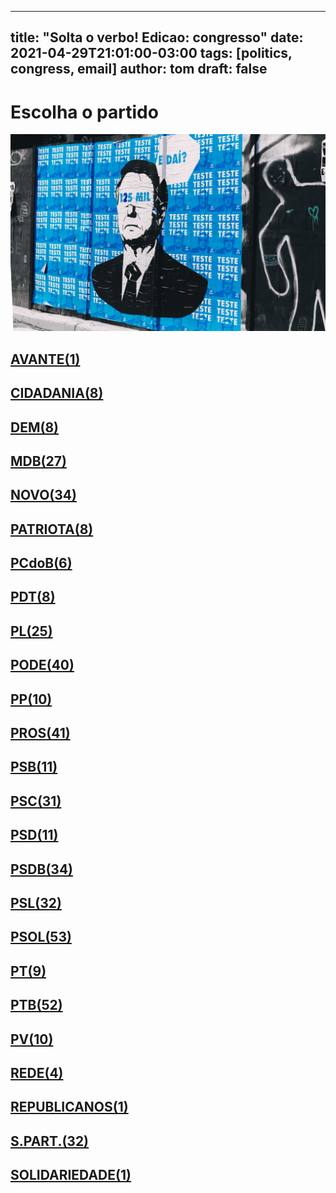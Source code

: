 
---
title: "Solta o verbo! Edicao: congresso"
date: 2021-04-29T21:01:00-03:00
tags: [politics, congress, email]
author: tom
draft: false
---
<h1>Escolha o partido</h1>
<img src="/images/bolsonegligencia.jpeg" />
<h2><a href="mailto:dep.ledasadala@camara.leg.br,"> AVANTE(1) </a></h2><h2><a href="mailto:dep.andrejanones@camara.leg.br,dep.tito@camara.leg.br,dep.luistibe@camara.leg.br,dep.pastorsargentoisidorio@camara.leg.br,dep.chiquinhobrazao@camara.leg.br,dep.sebastiaooliveira@camara.leg.br,dep.greyceelias@camara.leg.br,dep.paulabelmonte@camara.leg.br,"> CIDADANIA(8) </a></h2><h2><a href="mailto:dep.rubensbueno@camara.leg.br,dep.carmenzanotto@camara.leg.br,dep.danielcoelho@camara.leg.br,dep.arnaldojardim@camara.leg.br,dep.alexmanente@camara.leg.br,dep.davitoria@camara.leg.br,dep.marcelocalero@camara.leg.br,dep.igorkannario@camara.leg.br,"> DEM(8) </a></h2><h2><a href="mailto:dep.efraimfilho@camara.leg.br,dep.anibalgomes@camara.leg.br,dep.olivalmarques@camara.leg.br,dep.professoradorinhaseabrarezende@camara.leg.br,dep.josemarioschreiner@camara.leg.br,dep.arthuroliveiramaia@camara.leg.br,dep.pedrolupion@camara.leg.br,dep.juscelinofilho@camara.leg.br,dep.carloshenriquegaguim@camara.leg.br,dep.normaayub@camara.leg.br,dep.pauloazi@camara.leg.br,dep.kimkataguiri@camara.leg.br,dep.elicorreafilho@camara.leg.br,dep.elmarnascimento@camara.leg.br,dep.luismiranda@camara.leg.br,dep.dr.zachariascalil@camara.leg.br,dep.fernandocoelhofilho@camara.leg.br,dep.geninhozuliani@camara.leg.br,dep.marcossoares@camara.leg.br,dep.bilacpinto@camara.leg.br,dep.alanrick@camara.leg.br,dep.davidsoares@camara.leg.br,dep.helioleite@camara.leg.br,dep.sostenescavalcante@camara.leg.br,dep.alexandreleite@camara.leg.br,dep.leurlomantojunior@camara.leg.br,dep.maurolopes@camara.leg.br,"> MDB(27) </a></h2><h2><a href="mailto:dep.luciomosquini@camara.leg.br,dep.osmarterra@camara.leg.br,dep.marcosaureliosampaio@camara.leg.br,dep.leonardopicciani@camara.leg.br,dep.marciobiolchi@camara.leg.br,dep.elcionebarbalho@camara.leg.br,dep.mosesrodrigues@camara.leg.br,dep.celsomaldaner@camara.leg.br,dep.newtoncardosojr@camara.leg.br,dep.jessicasales@camara.leg.br,dep.juarezcosta@camara.leg.br,dep.walteralves@camara.leg.br,dep.fabioramalho@camara.leg.br,dep.dulcemiranda@camara.leg.br,dep.fabioreis@camara.leg.br,dep.valtenirpereira@camara.leg.br,dep.flavianomelo@camara.leg.br,dep.alceumoreira@camara.leg.br,dep.giovanifeltes@camara.leg.br,dep.baleiarossi@camara.leg.br,dep.herciliocoelhodiniz@camara.leg.br,dep.gutembergreis@camara.leg.br,dep.hermesparcianello@camara.leg.br,dep.danieladowaguinho@camara.leg.br,dep.hildorocha@camara.leg.br,dep.sergiosouza@camara.leg.br,dep.rogeriopeninhamendonca@camara.leg.br,dep.isnaldobulhoesjr@camara.leg.br,dep.raulhenry@camara.leg.br,dep.joaomarcelosouza@camara.leg.br,dep.josepriante@camara.leg.br,dep.herculanopassos@camara.leg.br,dep.carloschiodini@camara.leg.br,dep.lucasgonzalez@camara.leg.br,"> NOVO(34) </a></h2><h2><a href="mailto:dep.gilsonmarques@camara.leg.br,dep.marcelvanhattem@camara.leg.br,dep.pauloganime@camara.leg.br,dep.tiagomitraud@camara.leg.br,dep.viniciuspoit@camara.leg.br,dep.adrianaventura@camara.leg.br,dep.alexisfonteyne@camara.leg.br,dep.dr.frederico@camara.leg.br,"> PATRIOTA(8) </a></h2><h2><a href="mailto:dep.fredcosta@camara.leg.br,dep.roman@camara.leg.br,dep.alcidesrodrigues@camara.leg.br,dep.marrecafilho@camara.leg.br,dep.pastoreurico@camara.leg.br,dep.aliceportugal@camara.leg.br,"> PCdoB(6) </a></h2><h2><a href="mailto:dep.rubenspereirajunior@camara.leg.br,dep.renildocalheiros@camara.leg.br,dep.professoramarcivania@camara.leg.br,dep.danielalmeida@camara.leg.br,dep.perpetuaalmeida@camara.leg.br,dep.jandirafeghali@camara.leg.br,dep.orlandosilva@camara.leg.br,dep.silviacristina@camara.leg.br,"> PDT(8) </a></h2><h2><a href="mailto:dep.andrefigueiredo@camara.leg.br,dep.tuliogadelha@camara.leg.br,dep.damiaofeliciano@camara.leg.br,dep.alexsantana@camara.leg.br,dep.dagobertonogueira@camara.leg.br,dep.subtenentegonzaga@camara.leg.br,dep.tabataamaral@camara.leg.br,dep.gustavofruet@camara.leg.br,dep.idilvanalencar@camara.leg.br,dep.roberiomonteiro@camara.leg.br,dep.pompeodemattos@camara.leg.br,dep.jesussergio@camara.leg.br,dep.wolneyqueiroz@camara.leg.br,dep.eduardobismarck@camara.leg.br,dep.marioheringer@camara.leg.br,dep.marlonsantos@camara.leg.br,dep.fabiohenrique@camara.leg.br,dep.leonidascristino@camara.leg.br,dep.flavionogueira@camara.leg.br,dep.felixmendoncajunior@camara.leg.br,dep.chicodangelo@camara.leg.br,dep.pauloramos@camara.leg.br,dep.flaviamorais@camara.leg.br,dep.afonsomotta@camara.leg.br,dep.vicentinhojunior@camara.leg.br,"> PL(25) </a></h2><h2><a href="mailto:dep.viniciusgurgel@camara.leg.br,dep.valdevannoventa@camara.leg.br,dep.fernandorodolfo@camara.leg.br,dep.wellingtonroberto@camara.leg.br,dep.gelsonazevedo@camara.leg.br,dep.giacobo@camara.leg.br,dep.magdamofatto@camara.leg.br,dep.giovanicherini@camara.leg.br,dep.luizcarlosmotta@camara.leg.br,dep.luizantoniocorrea@camara.leg.br,dep.marceloramos@camara.leg.br,dep.marcioalvino@camara.leg.br,dep.lincolnportela@camara.leg.br,dep.miguellombardi@camara.leg.br,dep.pastorgil@camara.leg.br,dep.laertebessa@camara.leg.br,dep.paulofreirecosta@camara.leg.br,dep.juniormano@camara.leg.br,dep.juniorlourenco@camara.leg.br,dep.josimarmaranhaozinho@camara.leg.br,dep.joserocha@camara.leg.br,dep.policialkatiasastre@camara.leg.br,dep.joaocarlosbacelar@camara.leg.br,dep.raimundocosta@camara.leg.br,dep.luiznishimori@camara.leg.br,dep.sergiotoledo@camara.leg.br,dep.sorayasantos@camara.leg.br,dep.tiririca@camara.leg.br,dep.abiliosantana@camara.leg.br,dep.joaomaia@camara.leg.br,dep.capitaofabioabreu@camara.leg.br,dep.christianedesouzayared@camara.leg.br,dep.dr.jaziel@camara.leg.br,dep.ediolopes@camara.leg.br,dep.altineucortes@camara.leg.br,dep.aeltonfreitas@camara.leg.br,dep.boscocosta@camara.leg.br,dep.cristianovale@camara.leg.br,dep.capitaoaugusto@camara.leg.br,dep.josivaldojp@camara.leg.br,"> PODE(40) </a></h2><h2><a href="mailto:dep.josenelto@camara.leg.br,dep.bacelar@camara.leg.br,dep.diegogarcia@camara.leg.br,dep.leomoraes@camara.leg.br,dep.renataabreu@camara.leg.br,dep.josemedeiros@camara.leg.br,dep.robertodelucena@camara.leg.br,dep.ricardoteobaldo@camara.leg.br,dep.igortimo@camara.leg.br,dep.arthurlira@camara.leg.br,"> PP(10) </a></h2><h2><a href="mailto:dep.professoralcides@camara.leg.br,dep.dimasfabiano@camara.leg.br,dep.angelaamin@camara.leg.br,dep.andrefufuca@camara.leg.br,dep.pinheirinho@camara.leg.br,dep.ricardoizar@camara.leg.br,dep.ronaldocarletto@camara.leg.br,dep.hirangoncalves@camara.leg.br,dep.jeronimogoergen@camara.leg.br,dep.jaquelinecassol@camara.leg.br,dep.andreabdon@camara.leg.br,dep.iracemaportella@camara.leg.br,dep.ricardobarros@camara.leg.br,dep.marceloaro@camara.leg.br,dep.covattifilho@camara.leg.br,dep.francocartafina@camara.leg.br,dep.dr.luizantonioteixeirajr@camara.leg.br,dep.pedrowestphalen@camara.leg.br,dep.eduardodafonte@camara.leg.br,dep.cacaleao@camara.leg.br,dep.margaretecoelho@camara.leg.br,dep.adrianodobaldy@camara.leg.br,dep.marionegromontejr@camara.leg.br,dep.celinaleao@camara.leg.br,dep.nerigeller@camara.leg.br,dep.evairvieirademelo@camara.leg.br,dep.betorosado@camara.leg.br,dep.atilalins@camara.leg.br,dep.laerciooliveira@camara.leg.br,dep.afonsohamm@camara.leg.br,dep.faustopinato@camara.leg.br,dep.christinoaureo@camara.leg.br,dep.claudiocajado@camara.leg.br,dep.aguinaldoribeiro@camara.leg.br,dep.ajalbuquerque@camara.leg.br,dep.fernandomonteiro@camara.leg.br,dep.guilhermederrite@camara.leg.br,dep.atilalira@camara.leg.br,dep.juliolopes@camara.leg.br,dep.guilhermemussi@camara.leg.br,dep.clarissagarotinho@camara.leg.br,"> PROS(41) </a></h2><h2><a href="mailto:dep.bocaaberta@camara.leg.br,dep.capitaowagner@camara.leg.br,dep.carladickson@camara.leg.br,dep.welitonprado@camara.leg.br,dep.erosbiondini@camara.leg.br,dep.gastaovieira@camara.leg.br,dep.vaidonoliveira@camara.leg.br,dep.ulduricojunior@camara.leg.br,dep.acaciofavacho@camara.leg.br,dep.toninhowandscheer@camara.leg.br,dep.tedconti@camara.leg.br,"> PSB(11) </a></h2><h2><a href="mailto:dep.jeffersoncampos@camara.leg.br,dep.gervasiomaia@camara.leg.br,dep.juliodelgado@camara.leg.br,dep.alielmachado@camara.leg.br,dep.lizianebayer@camara.leg.br,dep.vilsondafetaemg@camara.leg.br,dep.lidicedamata@camara.leg.br,dep.feliperigoni@camara.leg.br,dep.miltoncoelho@camara.leg.br,dep.alessandromolon@camara.leg.br,dep.biradopindare@camara.leg.br,dep.tadeualencar@camara.leg.br,dep.rafaelmotta@camara.leg.br,dep.cassioandrade@camara.leg.br,dep.felipecarreras@camara.leg.br,dep.danilocabral@camara.leg.br,dep.rodrigocoelho@camara.leg.br,dep.rodrigoagostinho@camara.leg.br,dep.mauronazif@camara.leg.br,dep.gonzagapatriota@camara.leg.br,dep.camilocapiberibe@camara.leg.br,dep.ricardosilva@camara.leg.br,dep.marcelonilo@camara.leg.br,dep.heitorschuch@camara.leg.br,dep.eliasvaz@camara.leg.br,dep.emidinhomadeira@camara.leg.br,dep.lucianoducci@camara.leg.br,dep.denisbezerra@camara.leg.br,dep.rosanavalle@camara.leg.br,dep.marcelofreixo@camara.leg.br,dep.aluisiomendes@camara.leg.br,"> PSC(31) </a></h2><h2><a href="mailto:dep.lauriete@camara.leg.br,dep.osiresdamaso@camara.leg.br,dep.otonidepaula@camara.leg.br,dep.daluadorota@camara.leg.br,dep.euclydespettersen@camara.leg.br,dep.pauloeduardomartins@camara.leg.br,dep.glaustindafokus@camara.leg.br,dep.gilbertonascimento@camara.leg.br,dep.andreferreira@camara.leg.br,dep.ricardodakarol@camara.leg.br,dep.cezinhademadureira@camara.leg.br,"> PSD(11) </a></h2><h2><a href="mailto:dep.charlesfernandes@camara.leg.br,dep.fabiomitidieri@camara.leg.br,dep.misaelvarella@camara.leg.br,dep.expeditonetto@camara.leg.br,dep.vermelho@camara.leg.br,dep.neucimarfraga@camara.leg.br,dep.marxbeltrao@camara.leg.br,dep.marcobertaiolli@camara.leg.br,dep.ottoalencarfilho@camara.leg.br,dep.juniorferrari@camara.leg.br,dep.delegadoedermauro@camara.leg.br,dep.reinholdstephanesjunior@camara.leg.br,dep.haroldocathedral@camara.leg.br,dep.andredepaula@camara.leg.br,dep.darcidematos@camara.leg.br,dep.hugoleal@camara.leg.br,dep.ricardoguidi@camara.leg.br,dep.sargentofahur@camara.leg.br,dep.sergiobrito@camara.leg.br,dep.diegoandrade@camara.leg.br,dep.sidneyleite@camara.leg.br,dep.edilaziojunior@camara.leg.br,dep.stefanoaguiar@camara.leg.br,dep.antoniobrito@camara.leg.br,dep.joaquimpassarinho@camara.leg.br,dep.domingosneto@camara.leg.br,dep.paulovicentecaleffi@camara.leg.br,dep.paulomagalhaes@camara.leg.br,dep.josenunes@camara.leg.br,dep.pedroaugustopalareti@camara.leg.br,dep.juliocesar@camara.leg.br,dep.fabiotrad@camara.leg.br,dep.franciscojr@camara.leg.br,dep.rossoni@camara.leg.br,"> PSDB(34) </a></h2><h2><a href="mailto:dep.pauloabiackel@camara.leg.br,dep.rodrigodecastro@camara.leg.br,dep.betopereira@camara.leg.br,dep.adolfoviana@camara.leg.br,dep.ruycarneiro@camara.leg.br,dep.samuelmoreira@camara.leg.br,dep.vitorlippi@camara.leg.br,dep.nilsonpinto@camara.leg.br,dep.brunafurlan@camara.leg.br,dep.rosemodesto@camara.leg.br,dep.aecioneves@camara.leg.br,dep.sheridan@camara.leg.br,dep.terezanelma@camara.leg.br,dep.pedrocunhalima@camara.leg.br,dep.alexandrefrota@camara.leg.br,dep.biacavassa@camara.leg.br,dep.pedrovilela@camara.leg.br,dep.marianacarvalho@camara.leg.br,dep.vanderleimacris@camara.leg.br,dep.eduardocury@camara.leg.br,dep.celsosabino@camara.leg.br,dep.daniloforte@camara.leg.br,dep.eduardobarbosa@camara.leg.br,dep.danieltrzeciak@camara.leg.br,dep.ednahenrique@camara.leg.br,dep.celiosilveira@camara.leg.br,dep.lucasredecker@camara.leg.br,dep.carlossampaio@camara.leg.br,dep.mararocha@camara.leg.br,dep.geovaniadesa@camara.leg.br,dep.domingossavio@camara.leg.br,dep.majorfabiana@camara.leg.br,"> PSL(32) </a></h2><h2><a href="mailto:dep.danielsilveira@camara.leg.br,dep.danielfreitas@camara.leg.br,dep.coroneltadeu@camara.leg.br,dep.professoradayanepimentel@camara.leg.br,dep.heliolopes@camara.leg.br,dep.coronelarmando@camara.leg.br,dep.joicehasselmann@camara.leg.br,dep.julianlemos@camara.leg.br,dep.junioamaral@camara.leg.br,dep.christonietto@camara.leg.br,dep.charllesevangelista@camara.leg.br,dep.coronelchrisostomo@camara.leg.br,dep.heitorfreire@camara.leg.br,dep.guigapeixoto@camara.leg.br,dep.gurgel@camara.leg.br,dep.abouanni@camara.leg.br,dep.eduardobolsonaro@camara.leg.br,dep.vitorhugo@camara.leg.br,dep.fabioschiochet@camara.leg.br,dep.feliciolaterca@camara.leg.br,dep.felipefrancischini@camara.leg.br,dep.dra.sorayamanato@camara.leg.br,dep.dr.luizovando@camara.leg.br,dep.delegadoantoniofurtado@camara.leg.br,dep.alesilva@camara.leg.br,dep.generalgirao@camara.leg.br,dep.generalpeternelli@camara.leg.br,dep.alinesleutjes@camara.leg.br,dep.delegadowaldir@camara.leg.br,dep.delegadopablo@camara.leg.br,dep.sanderson@camara.leg.br,dep.delegadomarcelofreitas@camara.leg.br,dep.biakicis@camara.leg.br,dep.filipebarros@camara.leg.br,dep.bibonunes@camara.leg.br,dep.professorjoziel@camara.leg.br,dep.luizphilippedeorleansebraganca@camara.leg.br,dep.nereucrispim@camara.leg.br,dep.bozzella@camara.leg.br,dep.luizlima@camara.leg.br,dep.marciolabre@camara.leg.br,dep.carolinedetoni@camara.leg.br,dep.lourivalgomes@camara.leg.br,dep.lucianobivar@camara.leg.br,dep.loestertrutis@camara.leg.br,dep.nicoletti@camara.leg.br,dep.carlosjordy@camara.leg.br,dep.leomotta@camara.leg.br,dep.marcelobrum@camara.leg.br,dep.carlazambelli@camara.leg.br,dep.marceloalvaroantonio@camara.leg.br,dep.nelsonbarbudo@camara.leg.br,dep.ivanvalente@camara.leg.br,"> PSOL(53) </a></h2><h2><a href="mailto:dep.davidmiranda@camara.leg.br,dep.luizaerundina@camara.leg.br,dep.samiabomfim@camara.leg.br,dep.fernandamelchionna@camara.leg.br,dep.vivireis@camara.leg.br,dep.taliriapetrone@camara.leg.br,dep.glauberbraga@camara.leg.br,dep.aureacarolina@camara.leg.br,dep.rubensotoni@camara.leg.br,"> PT(9) </a></h2><h2><a href="mailto:dep.carloszarattini@camara.leg.br,dep.odaircunha@camara.leg.br,dep.henriquefontana@camara.leg.br,dep.merlongsolano@camara.leg.br,dep.bohngass@camara.leg.br,dep.rejanedias@camara.leg.br,dep.rogeriocorreia@camara.leg.br,dep.mariliaarraes@camara.leg.br,dep.freianastacioribeiro@camara.leg.br,dep.gleisihoffmann@camara.leg.br,dep.waldenorpereira@camara.leg.br,dep.luiziannelins@camara.leg.br,dep.enioverri@camara.leg.br,dep.erikakokay@camara.leg.br,dep.vicentinho@camara.leg.br,dep.vanderloubet@camara.leg.br,dep.ruifalcao@camara.leg.br,dep.afonsoflorence@camara.leg.br,dep.airtonfaleiro@camara.leg.br,dep.alencarsantanabraga@camara.leg.br,dep.marcon@camara.leg.br,dep.alexandrepadilha@camara.leg.br,dep.mariadorosario@camara.leg.br,dep.carlosveras@camara.leg.br,dep.valmirassuncao@camara.leg.br,dep.reginaldolopes@camara.leg.br,dep.heldersalomao@camara.leg.br,dep.zeneto@camara.leg.br,dep.pauloguedes@camara.leg.br,dep.paulopimenta@camara.leg.br,dep.leonardomonteiro@camara.leg.br,dep.pauloteixeira@camara.leg.br,dep.paulao@camara.leg.br,dep.beneditadasilva@camara.leg.br,dep.patrusananias@camara.leg.br,dep.joseildoramos@camara.leg.br,dep.josericardo@camara.leg.br,dep.joseguimaraes@camara.leg.br,dep.pedrouczai@camara.leg.br,dep.betofaro@camara.leg.br,dep.padrejoao@camara.leg.br,dep.jorgesolla@camara.leg.br,dep.joseairtonfelixcirilo@camara.leg.br,dep.celiomoura@camara.leg.br,dep.arlindochinaglia@camara.leg.br,dep.zecarlos@camara.leg.br,dep.professorarosaneide@camara.leg.br,dep.leodebrito@camara.leg.br,dep.nataliabonavides@camara.leg.br,dep.niltotatto@camara.leg.br,dep.joaodaniel@camara.leg.br,dep.pedroaugustobezerra@camara.leg.br,"> PTB(52) </a></h2><h2><a href="mailto:dep.marcelomoraes@camara.leg.br,dep.mauriciodziedricki@camara.leg.br,dep.paulobengtson@camara.leg.br,dep.luisacanziani@camara.leg.br,dep.nivaldoalbuquerque@camara.leg.br,dep.pedrolucasfernandes@camara.leg.br,dep.emanuelpinheironeto@camara.leg.br,dep.wilsonsantiago@camara.leg.br,dep.eduardocosta@camara.leg.br,dep.leandre@camara.leg.br,"> PV(10) </a></h2><h2><a href="mailto:dep.celiostudart@camara.leg.br,dep.professorisraelbatista@camara.leg.br,dep.enricomisasi@camara.leg.br,dep.joeniawapichana@camara.leg.br,"> REDE(4) </a></h2><h2><a href="mailto:dep.carlosgomes@camara.leg.br,"> REPUBLICANOS(1) </a></h2><h2><a href="mailto:dep.capitaoalbertoneto@camara.leg.br,dep.ossesiosilva@camara.leg.br,dep.pr.marcofeliciano@camara.leg.br,dep.vavamartins@camara.leg.br,dep.luizaogoulart@camara.leg.br,dep.tiaeron@camara.leg.br,dep.celsorussomanno@camara.leg.br,dep.viniciuscarvalho@camara.leg.br,dep.lafayettedeandrada@camara.leg.br,dep.benesleocadio@camara.leg.br,dep.marciomarinho@camara.leg.br,dep.jhonatandejesus@camara.leg.br,dep.juliocesarribeiro@camara.leg.br,dep.hugomotta@camara.leg.br,dep.henriquedoparaiso@camara.leg.br,dep.robertoalves@camara.leg.br,dep.heliocosta@camara.leg.br,dep.aroldomartins@camara.leg.br,dep.jorgebraz@camara.leg.br,dep.rosangelagomes@camara.leg.br,dep.cleberverde@camara.leg.br,dep.mariarosas@camara.leg.br,dep.gilbertoabramo@camara.leg.br,dep.amaroneto@camara.leg.br,dep.severinopessoa@camara.leg.br,dep.alinegurgel@camara.leg.br,dep.joaocampos@camara.leg.br,dep.silascamara@camara.leg.br,dep.silviocostafilho@camara.leg.br,dep.marcospereira@camara.leg.br,dep.gilcutrim@camara.leg.br,dep.rodrigomaia@camara.leg.br,"> S.PART.(32) </a></h2><h2><a href="mailto:dep.marinasantos@camara.leg.br,"> SOLIDARIEDADE(1) </a></h2>